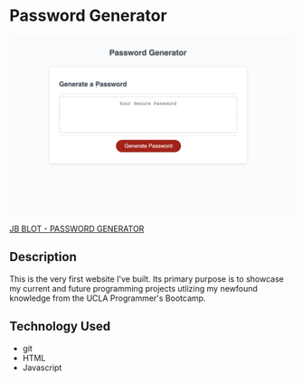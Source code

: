# Password Generator

![screenshot](./pw_screenshot.png)

[JB BLOT - PASSWORD GENERATOR](https://jaaybe.github.io/password-generator/)

## Description
This is the very first website I've built.  Its primary purpose is to showcase my current and future programming projects utlizing my newfound knowledge from the UCLA Programmer's Bootcamp.

## Technology Used
<ul>
<li>git</li>
<li>HTML</li>
<li>Javascript</li>
